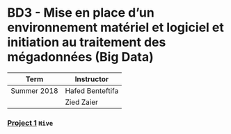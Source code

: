 
# BD3 - Mise en place d’un environnement matériel et logiciel et initiation au traitement des mégadonnées (Big Data)
| Term | Instructor |
| --- | --- |
| Summer 2018  | Hafed Benteftifa  |
|   | Zied Zaier  |

### [Project 1](/BD3/project1) `Hive`
